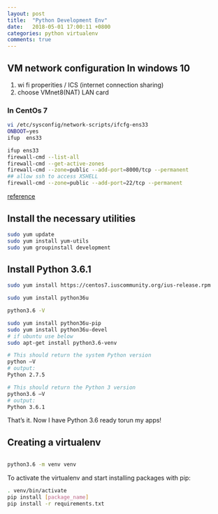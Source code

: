 ```yaml
---
layout: post
title:  "Python Development Env"
date:   2018-05-01 17:00:11 +0800
categories: python virtualenv
comments: true
---
```

## VM network configuration In windows 10
 1. wi fi properities / ICS (internet connection sharing)
 1. choose VMnet8(NAT) LAN card 

### In CentOs 7  

```bash
vi /etc/sysconfig/network-scripts/ifcfg-ens33
ONBOOT=yes
ifup  ens33
```

```bash
ifup ens33
firewall-cmd --list-all
firewall-cmd --get-active-zones
firewall-cmd --zone=public --add-port=8000/tcp --permanent
## allow ssh to access XSHELL 
firewall-cmd --zone=public --add-port=22/tcp --permanent
```

[reference](https://janikarhunen.fi/how-to-install-python-3-6-1-on-centos-7.html)
## Install the necessary utilities
```bash
sudo yum update
sudo yum install yum-utils
sudo yum groupinstall development     
```

## Install Python 3.6.1

```bash
sudo yum install https://centos7.iuscommunity.org/ius-release.rpm
```

```bash
sudo yum install python36u
```

```bash
python3.6 -V
```

```bash
sudo yum install python36u-pip
sudo yum install python36u-devel
# if ubuntu use below
sudo apt-get install python3.6-venv

```


```bash
# This should return the system Python version
python –V
# output:
Python 2.7.5

# This should return the Python 3 version
python3.6 –V
# output:
Python 3.6.1
```

That’s it. Now I have Python 3.6 ready torun my apps! 

## Creating a virtualenv

```bash

python3.6 -m venv venv
```
To activate the virtualenv and start installing packages with pip:
```bash
. venv/bin/activate
pip install [package_name]
pip install -r requirements.txt
```